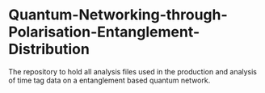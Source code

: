 # Quantum-Networking-through-Polarisation-Entanglement-Distribution
The repository to hold all analysis files used in the production and analysis of time tag data on a entanglement based quantum network.
